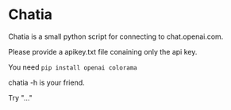 Chatia
===============================================================================

Chatia is a small python script for connecting to chat.openai.com.

Please provide a apikey.txt file conaining only the api key.

You need ```pip install openai colorama```

chatia -h is your friend.

Try "..."

